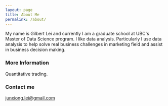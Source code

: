 ```yaml
---
layout: page
title: About Me
permalink: /about/
---
```


My name is Gilbert Lei and currently I am a graduate school at UBC's Master of Data Science program. I like data analysis. Particularly I use data analysis to help solve real business challenges in marketing field and assist in business decision making.  

### More Information

Quantitative trading.

### Contact me

[junxiong.lei@gmail.com](mailto:junxiong.lei@gmail.com)
